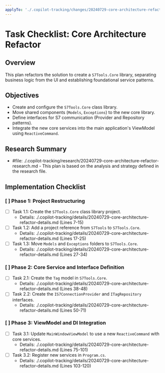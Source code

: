 ```yaml
---
applyTo: './.copilot-tracking/changes/20240729-core-architecture-refactor-changes.md'
---
```

<!-- markdownlint-disable-file -->
# Task Checklist: Core Architecture Refactor

## Overview

This plan refactors the solution to create a `S7Tools.Core` library, separating business logic from the UI and establishing foundational service patterns.

## Objectives

- Create and configure the `S7Tools.Core` class library.
- Move shared components (`Models`, `Exceptions`) to the new core library.
- Define interfaces for S7 communication (Provider and Repository patterns).
- Integrate the new core services into the main application's ViewModel using `ReactiveCommand`.

## Research Summary

- #file: ./.copilot-tracking/research/20240729-core-architecture-refactor-research.md - This plan is based on the analysis and strategy defined in the research file.

## Implementation Checklist

### [ ] Phase 1: Project Restructuring

- [ ] Task 1.1: Create the `S7Tools.Core` class library project.
  - Details: ./.copilot-tracking/details/20240729-core-architecture-refactor-details.md (Lines 7-15)
- [ ] Task 1.2: Add a project reference from `S7Tools` to `S7Tools.Core`.
  - Details: ./.copilot-tracking/details/20240729-core-architecture-refactor-details.md (Lines 17-25)
- [ ] Task 1.3: Move `Models` and `Exceptions` folders to `S7Tools.Core`.
  - Details: ./.copilot-tracking/details/20240729-core-architecture-refactor-details.md (Lines 27-34)

### [ ] Phase 2: Core Service and Interface Definition

- [ ] Task 2.1: Create the `Tag` model in `S7Tools.Core`.
  - Details: ./.copilot-tracking/details/20240729-core-architecture-refactor-details.md (Lines 38-48)
- [ ] Task 2.2: Create the `IS7ConnectionProvider` and `ITagRepository` interfaces.
  - Details: ./.copilot-tracking/details/20240729-core-architecture-refactor-details.md (Lines 50-71)

### [ ] Phase 3: ViewModel and DI Integration

- [ ] Task 3.1: Update `MainWindowViewModel` to use a new `ReactiveCommand` with core services.
  - Details: ./.copilot-tracking/details/20240729-core-architecture-refactor-details.md (Lines 75-101)
- [ ] Task 3.2: Register new services in `Program.cs`.
  - Details: ./.copilot-tracking/details/20240729-core-architecture-refactor-details.md (Lines 103-120)
